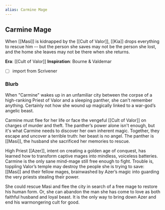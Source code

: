 ```yaml
---
alias: Carmine Mage
---
```


## Carmine Mage

When [[Masi]] is kidnapped by the [[Cult of Valor]], [[Kia]] drops everything to rescue him -- but the person she saves may not be the person she lost, and the home she leaves may not be there when she returns.

**Era**: [[Cult of Valor]]
**Inspiration**: Bourne & Valdemar

- [ ] import from Scrivener

### Blurb

When "Carmine" wakes up in an unfamiliar city between the corpse of a high-ranking Priest of Valor and a sleeping panther, she can't remember anything. Certainly not how she wound up magically linked to a war-god’s angelic beast.

Carmine must flee for her life or face the vengeful [[Cult of Valor]] on charges of murder and theft. The panther’s power alone isn't enough, but it's what Carmine needs to discover her own inherent magic. Together, they escape and uncover a terrible truth: her beast is no angel. The panther is [[Masi]], the husband she sacrificed her memories to rescue.

High Priest [[Azer]], intent on creating a golden age of conquest, has learned how to transform captive mages into mindless, voiceless batteries. Carmine is the only sane mind-mage still free enough to fight. Trouble is, toppling Valor’s temple may destroy the people she is trying to save: [[Masi]] and their fellow mages, brainwashed by Azer’s magic into guarding the very priests stealing their power.

She could rescue Masi and flee the city in search of a free mage to restore his human form. Or, she can abandon the man she has come to love as both faithful husband and loyal beast. It is the only way to bring down Azer and end his warmongering cult for good.